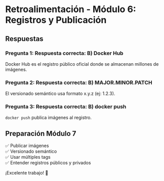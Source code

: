 # Retroalimentación - Módulo 6: Registros y Publicación

## Respuestas

### Pregunta 1: Respuesta correcta: B) Docker Hub
Docker Hub es el registro público oficial donde se almacenan millones de imágenes.

### Pregunta 2: Respuesta correcta: B) MAJOR.MINOR.PATCH
El versionado semántico usa formato x.y.z (ej: 1.2.3).

### Pregunta 3: Respuesta correcta: B) docker push
`docker push` publica imágenes al registro.

## Preparación Módulo 7

✅ Publicar imágenes  
✅ Versionado semántico  
✅ Usar múltiples tags  
✅ Entender registros públicos y privados  

¡Excelente trabajo! 🚀
